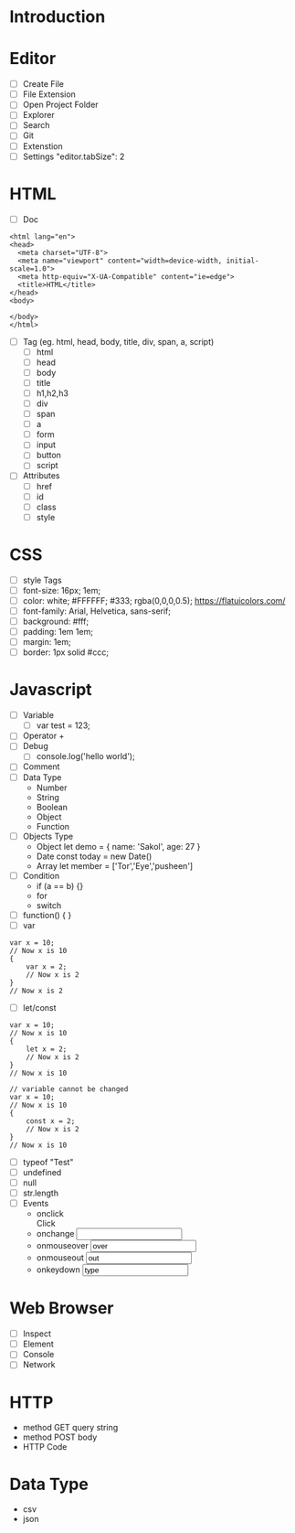 # Introduction

# Editor
- [ ] Create File
- [ ] File Extension
- [ ] Open Project Folder
- [ ] Explorer
- [ ] Search
- [ ] Git
- [ ] Extenstion
- [ ] Settings "editor.tabSize": 2

# HTML
- [ ] Doc
```
<html lang="en">
<head>
  <meta charset="UTF-8">
  <meta name="viewport" content="width=device-width, initial-scale=1.0">
  <meta http-equiv="X-UA-Compatible" content="ie=edge">
  <title>HTML</title>
</head>
<body>

</body>
</html>
```
- [ ] Tag (eg. html, head, body, title, div, span, a, script)
  - [ ] html
  - [ ] head
  - [ ] body
  - [ ] title
  - [ ] h1,h2,h3
  - [ ] div
  - [ ] span
  - [ ] a
  - [ ] form
  - [ ] input
  - [ ] button
  - [ ] script
- [ ] Attributes
  - [ ] href
  - [ ] id
  - [ ] class
  - [ ] style

# CSS
- [ ] style Tags
- [ ] font-size: 16px; 1em;
- [ ] color: white; #FFFFFF; #333; rgba(0,0,0,0.5); https://flatuicolors.com/
- [ ] font-family: Arial, Helvetica, sans-serif;
- [ ] background: #fff;
- [ ] padding: 1em 1em;
- [ ] margin: 1em;
- [ ] border: 1px solid #ccc;

# Javascript
- [ ] Variable
  - [ ] var test = 123;
- [ ] Operator +
- [ ] Debug
  - [ ] console.log('hello world');
- [ ] Comment
- [ ] Data Type
  - Number
  - String
  - Boolean
  - Object
  - Function
- [ ] Objects Type
  - Object let demo = { name: 'Sakol', age: 27 }
  - Date const today = new Date()
  - Array let member = ['Tor','Eye','pusheen']
- [ ] Condition
  - if (a == b) {}
  - for
  - switch
- [ ] function() { }
- [ ] var
```
var x = 10;
// Now x is 10
{
    var x = 2;
    // Now x is 2
}
// Now x is 2
```
- [ ] let/const
```
var x = 10;
// Now x is 10
{
    let x = 2;
    // Now x is 2
}
// Now x is 10
```
```
// variable cannot be changed
var x = 10;
// Now x is 10
{ 
    const x = 2;
    // Now x is 2
}
// Now x is 10
```
- [ ] typeof "Test"
- [ ] undefined
- [ ] null
- [ ] str.length
- [ ] Events
  - onclick <div onclick="alert('hi')">Click</div>
  - onchange <input onchange="alert('Hi ' + this.value)" />
  - onmouseover <input onmouseover="alert('over')" value="over" />
  - onmouseout <input onmouseout="alert('out')" value="out" />
  - onkeydown <input onkeydown="alert('hi')" value="type" />

# Web Browser
- [ ] Inspect
- [ ] Element
- [ ] Console
- [ ] Network

# HTTP
- method GET query string
- method POST body
- HTTP Code

# Data Type
- csv
- json
